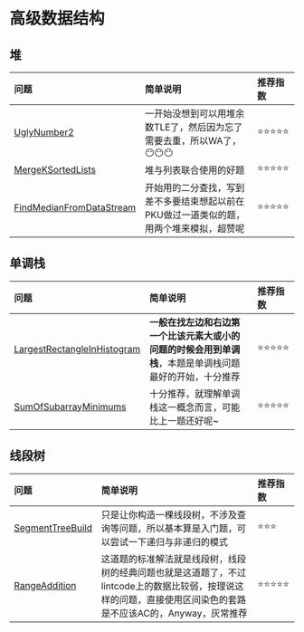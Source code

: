 # 高级数据结构

## 堆

| 问题 | 简单说明 | 推荐指数 |
|:--------|:------------|:---------------|
| [UglyNumber2](https://www.lintcode.com/problem/ugly-number-ii/description) | 一开始没想到可以用堆余数TLE了，然后因为忘了需要去重，所以WA了，😶😶😶 |  ⭐️️️⭐️️⭐️️️⭐️⭐️ |
| [MergeKSortedLists](https://www.lintcode.com/problem/merge-k-sorted-lists/description) | 堆与列表联合使用的好题 |  ⭐️️️⭐️️⭐️️️⭐️⭐️ |
| [FindMedianFromDataStream](https://www.lintcode.com/problem/find-median-from-data-stream/description) | 开始用的二分查找，写到差不多要结束想起以前在PKU做过一道类似的题，用两个堆来模拟，超赞呢 |  ⭐️️️⭐️️⭐️️️⭐️⭐️ |

## 单调栈

| 问题 | 简单说明 | 推荐指数 |
|:--------|:------------|:---------------|
| [LargestRectangleInHistogram](https://www.lintcode.com/problem/largest-rectangle-in-histogram/description) | **一般在找左边和右边第一个比该元素大或小的问题的时候会用到单调栈**，本题是单调栈问题最好的开始，十分推荐 | ⭐️️️⭐️️⭐️️⭐️️️⭐️️️️ |
| [SumOfSubarrayMinimums](https://www.lintcode.com/problem/sum-of-subarray-minimums/description) | 十分推荐，就理解单调栈这一概念而言，可能比上一题还好呢~ | ⭐️️️⭐️️⭐️️⭐️️️⭐️️️️ |

## 线段树

| 问题 | 简单说明 | 推荐指数 |
|:--------|:------------|:---------------|
| [SegmentTreeBuild](https://www.lintcode.com/problem/segment-tree-build/description) | 只是让你构造一棵线段树，不涉及查询等问题，所以基本算是入门题，可以尝试一下递归与非递归的模式 | ⭐️️️⭐️️️⭐️️️️ |
| [RangeAddition](https://www.lintcode.com/problem/range-addition/description) | 这道题的标准解法就是线段树，线段树的经典问题也就是这道题了，不过lintcode上的数据比较弱，按理说这样的问题，直接使用区间染色的套路是不应该AC的，Anyway，灰常推荐 |  ⭐️️️⭐️️⭐️️️⭐️⭐️ |
